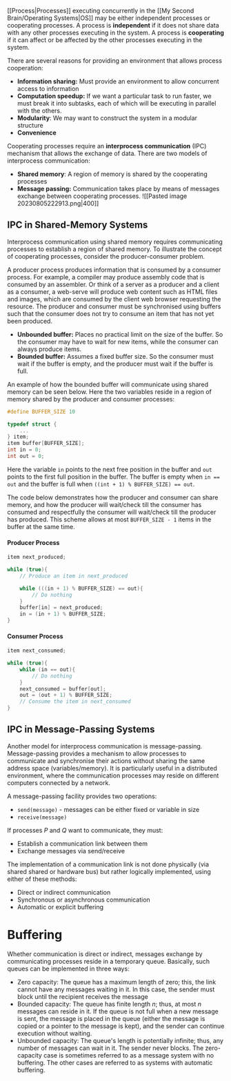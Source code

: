 [[Process|Processes]] executing concurrently in the [[My Second Brain/Operating Systems|OS]] may be either independent processes or cooperating processes. A process is **independent** if it does not share data with any other processes executing in the system. A process is **cooperating** if it can affect or be affected by the other processes executing in the system.

There are several reasons for providing an environment that allows process cooperation:
- **Information sharing:** Must provide an environment to allow concurrent access to information 
- **Computation speedup:** If we want a particular task to run faster, we must break it into subtasks, each of which will be executing in parallel with the others.
- **Modularity**: We may want to construct the system in a modular structure
- **Convenience**

Cooperating processes require an **interprocess communication** (IPC) mechanism that allows the exchange of data. There are two models of interprocess communication:
- **Shared memory**: A region of memory is shared by the cooperating processes
- **Message passing:** Communication takes place by means of messages exchange between cooperating processes. 
![[Pasted image 20230805222913.png|400]]

## IPC in Shared-Memory Systems
Interprocess communication using shared memory requires communicating processes to establish a region of shared memory. To illustrate the concept of cooperating processes, consider the producer-consumer problem. 

A producer process produces information that is consumed by a consumer process. For example, a compiler may produce assembly code that is consumed by an assembler. Or think of a server as a producer and a client as a consumer, a web-serve will produce web content such as HTML files and images, which are consumed by the client web browser requesting the resource. The producer and consumer must be synchronised using buffers such that the consumer does not try to consume an item that has not yet been produced.
- **Unbounded buffer:** Places no practical limit on the size of the buffer. So the consumer may have to wait for new items, while the consumer can always produce items.
- **Bounded buffer:** Assumes a fixed buffer size. So the consumer must wait if the buffer is empty, and the producer must wait if the buffer is full.

An example of how the bounded buffer will communicate using shared memory can be seen below. Here the two variables reside in a region of memory shared by the producer and consumer processes:
```c
#define BUFFER_SIZE 10 

typedef struct { 
	... 
} item; 
item buffer[BUFFER_SIZE]; 
int in = 0; 
int out = 0;
```
Here the variable `in` points to the next free position in the buffer and `out` points to the first full position in the buffer. The buffer is empty when `in == out` and the buffer is full when `((int + 1) % BUFFER_SIZE) == out`. 

The code below demonstrates how the producer and consumer can share memory, and how the producer will wait/check till the consumer has consumed and respectfully the consumer will wait/check till the producer has produced. This scheme allows at most `BUFFER_SIZE - 1` items in the buffer at the same time.

#### Producer Process
```c
item next_produced;

while (true){
	// Produce an item in next_produced

	while (((in + 1) % BUFFER_SIZE) == out){
		// Do nothing
	} 
	buffer[in] = next_produced;
	in = (in + 1) % BUFFER_SIZE;
}
```
#### Consumer Process
```c
item next_consumed;

while (true){
	while (in == out){
		// Do nothing
	}
	next_consumed = buffer[out];
	out = (out + 1) % BUFFER_SIZE;
	// Consume the item in next_consumed
}
```
## IPC in Message-Passing Systems
Another model for interprocess communication is message-passing. Message-passing provides a mechanism to allow processes to communicate and synchronise their actions without sharing the same address space (variables/memory). It is particularly useful in a distributed environment, where the communication processes may reside on different computers connected by a network.

A message-passing facility provides two operations:
- `send(message)` - messages can be either fixed or variable in size
- `receive(message)`

If processes $P$ and $Q$ want to communicate, they must:
- Establish a communication link between them
- Exchange messages via send/receive

The implementation of a communication link is not done physically (via shared shared or hardware bus) but rather logically implemented, using either of these methods:
- Direct or indirect communication
- Synchronous or asynchronous communication
- Automatic or explicit buffering

# Buffering
Whether communication is direct or indirect, messages exchange by communicating processes reside in a temporary queue. Basically, such queues can be implemented in three ways:
- Zero capacity: The queue has a maximum length of zero; this, the link cannot have any messages waiting in it. In this case, the sender must block until the recipient receives the message
- Bounded capacity: The queue has finite length $n$; thus, at most $n$ messages can reside in it. If the queue is not full when a new message is sent, the message is placed in the queue (either the message is copied or a pointer to the message is kept), and the sender can continue execution without waiting.
- Unbounded capacity: The queue's length is potentially infinite; thus, any number of messages can wait in it. The sender never blocks. 
The zero-capacity case is sometimes referred to as a message system with no buffering. The other cases are referred to as systems with automatic buffering.